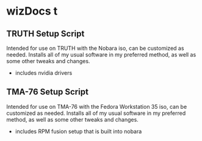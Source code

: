 # wizDocs t

## TRUTH Setup Script
Intended for use on TRUTH with the Nobara iso, can be customized as needed. Installs all of my usual software in my preferred method, as well as some other tweaks and changes.

- includes nvidia drivers

## TMA-76 Setup Script
Intended for use on TMA-76 with the Fedora Workstation 35 iso, can be customized as needed. Installs all of my usual software in my preferred method, as well as some other tweaks and changes.

- includes RPM fusion setup that is built into nobara
